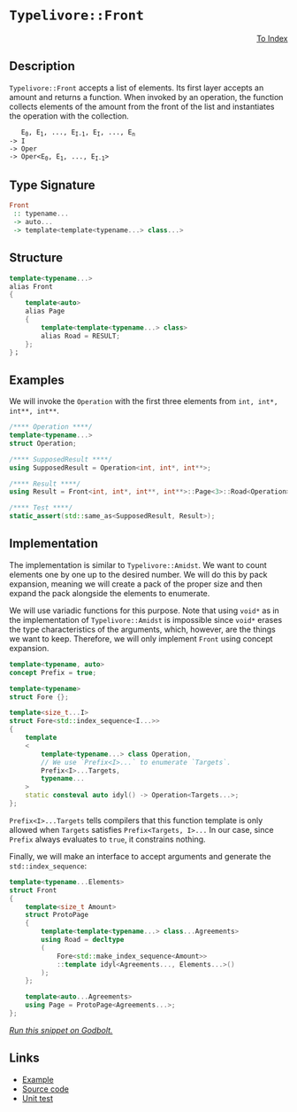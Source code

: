 <!-- Copyright 2024 Feng Mofan
SPDX-License-Identifier: Apache-2.0 -->

# `Typelivore::Front`

<p style='text-align: right;'><a href="../../../facilities/metafunctions.md#typelivore-front">To Index</a></p>

## Description

`Typelivore::Front` accepts a list of elements.
Its first layer accepts an amount and returns a function.
When invoked by an operation, the function collects elements of the amount from the front of the list and instantiates the operation with the collection.

<pre><code>   E<sub>0</sub>, E<sub>1</sub>, ..., E<sub>I-1</sub>, E<sub>I</sub>, ..., E<sub>n</sub>
-> I
-> Oper
-> Oper&lt;E<sub>0</sub>, E<sub>1</sub>, ..., E<sub>I-1</sub>&gt;</code></pre>

## Type Signature

```Haskell
Front
 :: typename...
 -> auto...
 -> template<template<typename...> class...>
```

## Structure

```C++
template<typename...>
alias Front
{
    template<auto>
    alias Page
    {
        template<template<typename...> class>
        alias Road = RESULT;
    };
}；
```

## Examples

We will invoke the `Operation` with the first three elements from `int, int*, int**, int**`.

```C++
/**** Operation ****/
template<typename...>
struct Operation;

/**** SupposedResult ****/
using SupposedResult = Operation<int, int*, int**>;

/**** Result ****/
using Result = Front<int, int*, int**, int**>::Page<3>::Road<Operation>;

/**** Test ****/
static_assert(std::same_as<SupposedResult, Result>);
```

## Implementation

The implementation is similar to `Typelivore::Amidst`.
We want to count elements one by one up to the desired number.
We will do this by pack expansion, meaning we will create a pack of the proper size and then expand the pack alongside the elements to enumerate.

We will use variadic functions for this purpose.
Note that using `void*` as in the implementation of `Typelivore::Amidst` is impossible since `void*` erases the type characteristics of the arguments, which, however, are the things we want to keep.
Therefore, we will only implement `Front` using concept expansion.

```C++
template<typename, auto>
concept Prefix = true;

template<typename>
struct Fore {};

template<size_t...I>
struct Fore<std::index_sequence<I...>>
{
    template
    <
        template<typename...> class Operation,
        // We use `Prefix<I>...` to enumerate `Targets`.
        Prefix<I>...Targets,
        typename...
    >
    static consteval auto idyl() -> Operation<Targets...>;
};
```

`Prefix<I>...Targets` tells compilers that this function template is only allowed when `Targets` satisfies `Prefix<Targets, I>...`
In our case, since `Prefix` always evaluates to `true`, it constrains nothing.

Finally, we will make an interface to accept arguments and generate the `std::index_sequence`:

```C++
template<typename...Elements>
struct Front
{
    template<size_t Amount>
    struct ProtoPage
    {
        template<template<typename...> class...Agreements>
        using Road = decltype
        (
            Fore<std::make_index_sequence<Amount>>
            ::template idyl<Agreements..., Elements...>()
        );
    };

    template<auto...Agreements>
    using Page = ProtoPage<Agreements...>;
};
```

[*Run this snippet on Godbolt.*](https://godbolt.org/#z:OYLghAFBqd5QCxAYwPYBMCmBRdBLAF1QCcAaPECAMzwBtMA7AQwFtMQByARg9KtQYEAysib0QXACx8BBAKoBnTAAUAHpwAMvAFYTStJg1DIApACYAQuYukl9ZATwDKjdAGFUtAK4sGIAKwAzKSuADJ4DJgAcj4ARpjEIABsAJykAA6oCoRODB7evgHBmdmOAuGRMSzxiam2mPZlDEIETMQE%2BT5%2BQfWNuS1tBBXRcQnJaQqt7Z2FPZODw1U14wCUtqhexMjsHAD0AFSHR8cnp/u7JhoAggdHANQAIpjprozIeJgKd8cX17dnAJOvyulxBZkCEWQ3iwdxMgTcXkctEIAE84dhQeYIQwoV4YXC3MhJugsFR0Zi/sc7spiJgaKpvkdgQRMCx0gYWQSCCiXsw2KQ7kxEahydc0DjngRqbT6bDAg87gRiF5MHCrNdQf9AdrDsCtXcAJJs%2BhsQRMJqM3WanU284Um5UgBiJEwlrt1xZxvNqvh3N5rB9GOuk2VDjuztpsIA7FYow81fbPezvQTsgAvTAAfQIADo8wbRVcQ14wxGfW5iSAQBEsKpM0oAI4qiUEg15nPkwJBkEx0F3fuK1nJznXAdytx9scDpMc8t%2BxgB9vou5QpgKL4AeRexHNuVIk6nd12uzuAHVXV4lLCkhoaXS8KpW%2BilzfFag7owfAlvdeNAAVNpgEwAgFBMG8O1HQ9pXvR94QLLt2wA4ggJA/dIMPec%2BUwJd0Llbsx3mRxkBXARJkwAA3MRBWFO48HQFFaAgFY7gAWmXLdvyaAkkJQhQly7BMNTjQSQUpe5HWIWQ3WZIdZy5HkFzYdtsBNRgQMLYtS0kwRMV7XCZxTeF0yzKUrhYDYdIE3DNKlGlUCIZQmCAg9o3VK4oMHL1OV9WTDLcTDFzzZdV3XdsrmAWlWTU0CrPcqDLwiYA7gAJVQJh0DlBUsChecXLHCA8qgstUwIdAqxYJgAGssxrTA60bZttgJMyLIITt8I8gcqwMllaPo2hmoizAosEPi8wFFSRpA/jsCYwr%2BxWESxxMYTAjclyevLIUiDCoappijr%2BwSoxqSc104QVOyHLOwbItNaagoEtbdPjZ6NTE20rQ%2B/Y7mwVRWHZV0fmtT6vtEsFsVxfF4XFbZ0nU2KQcOO4OJ3C1gY9XzvP8hSsJm0EbJR7ddwEESkZ%2BoQvHSEpMHQZLPi8WgpQxq5jqSynqayWn6YURmpQuonONyAkIgIAVRf2cXBEOTt1u%2BlKGaZ6TQTZhXeaVgWJNkEXBClghJdo6WDYl/Z0SrRznPhQIzZAVL0oJVGSYYWX7X1P9PmZpkCdaIjMzXJR2ggSsQAUAM/ZitwOZpunFbFtW%2BfRRa1o4NZaE4fxeD8DgtFIVBOAnSxrDuBQNi2c7wR4UgCE0FO1kqgJJBzDQAA4zDMFIUi4fwW%2BbrgoyjaQ044SReBYCQNA0Ugs5zvOOF4BQQEn6vs5T0g4FgGBEBADYCHSRFyEoNA2ToBIogDThVGbpIWKSSQ7mAZBiKkHMzF4WnCBIOi9H4QQRDEdgpAyEEIoFQ6gV6kF0FwUgAB3Hc6ROA8FTunTONdc6cA3IiPeUpUBUDuJfa%2Bt976PzuM/MwdwIAeGPvQYgsIK4rF4MvLQawIBICPukE%2BZAKAQDYRwkAwApBmD4HQFkxAF4QFiKg2IEQ2gogQbwKRzBiAog3LEbQmAHByNIEfe6G4GC0FkeArAsQvDADcGIWgC9uC8CwBVIw4hDF4FpA4PA5FPioLquoxEOxK6iwaKg5EsQdxKI8FgVBSo8BjysaQVxxBYhcyeLY4AyIjA1zWFQAwwAFAADUPjQI4lnSuP9hCiHEIAopIC1CoMgfoQwxhrDWH0HgWIC9IBrFQPDXIliWLEguqYQulgzAzxicQOibjWm9HUU0FwDB3CeC6HoMIEQRjVDGFAkoOQBAzD8GsrIGyGCLFGIkKBdhJn9CmB0OZhRjkNFOQIAY7QDkrKObYc5Wy9DzAeUspYqy1gl02NsCQSCOAZynqg2eeCr43zvg/J%2BjcyEQFwB/GhWIuD0KrqktYCBMDpTGExUg9dJCBBzCkQIA8NCSDMJIG8Gh/B1CHiPUgY9AhcBzEkLgSRm4pF7kkfwkgu4kqSKC8Bs956L3RSvZhm8WHb0wfvLhPDqFnzYJwNoLByJRhYkwFcBgTpcBSDmFlOd35EBGWVKBRS/6lOkOUpQlTwG6EEbApg8CrFApBdPXgs8MG70RHcHBEKCF31XLq/VhryGUPYdQ2hgQzBosYavaVCqEgH24agKhYxg38M7pPGgTMEhiIkeAhRMjNHFqUSotRGionaLUro/RqCjEmLMbQCxmibG1PsTnfATjHCuMsUa1QniWSaN8UPHOASgkohCTsHO4TImVxiXEpQCSO2JVSXwDJ2Tcn5M0RakpADrWyAqWAnODqakpL6VYSwjTmnwDaR00inBumlV6fUgZQyEimrGXik5zjnAQFcG8qBizKiHL0OspoQGMi7KaI85Y1y%2Bh3NeZc7ZEy/3NHOXB1ZLzBhQY%2BUML5YHUXrH%2BQAt1KDhWcADVC7VtSSGhqbuQxFJro2ooYRi0gWKcWJDxfS0eIBAj6vJVGfwKR%2B6BApVSvlQqZ6cFFUvdd68t47ywSmpNxAlU7FVYQlgChyLEXInqnMs5Jhv3wCar%2B5rZCWoPUA%2BQtqT06AEzAuBcjyMyc9eg2V2DcGqB03pgzRmTNSgoWmyNCRo2BDjYp1hYWOFqbi9QkA%2BnqaZkMykTMwXMx%2BetcI/NlBC05zLQYyuxWK2TM0TWwQdaDFdswMY0x5jLGV3bXYmd1jHGnL7e4wdyAvEjsEH48BE6ZHTrCSM%2BdvBF3xNZKulJEqN1OS3ZgPJvJd3Wf3RIQ9wCHNVOczqup/SbABJaXi9pTRLG7ErJe6wgzPXDNGad35Nz0PTNmQUVDIHlnweg6UXIUGIO5Cw8839TR7kXI%2B%2B8l7YPMOEaee85DkPjmw9A/D4jfyy6Av0MgjzaCOB4P8/pu46XjPekmEx8zJBWPRYlZi7FWAeNAoZWPduOZAiBH8N3PlE92dRg5bjkVtgxXxpWHXEAkh/DEr7lGCezdJCdy4K3Mwgqh6BAo7Jue4qmFAtfgLuTWva7RPzbkcXQA%3D)

## Links

- [Example](../../../code/facilities/metafunctions/typelivore/front/implementation.hpp)
- [Source code](../../../../conceptrodon/descend/typelivore/front.hpp)
- [Unit test](../../../../tests/unit/metafunctions/typelivore/front.test.hpp)
